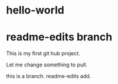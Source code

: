 # hello-world
# readme-edits branch
This is my first git hub project.
 
Let me change something to pull.

this is a branch.
readme-edits add.
